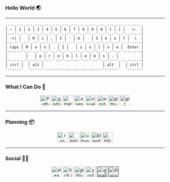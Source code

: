 ### Hello World 🌏

***
```
,---,---,---,---,---,---,---,---,---,---,---,---,---,-------,
| ~ | 1 | 2 | 3 | 4 | 5 | 6 | 7 | 8 | 9 | 0 | [ | ] |   <-  |
|---'-,-'-,-'-,-'-,-'-,-'-,-'-,-'-,-'-,-'-,-'-,-'-,-'-,-----|
| ->| |   | H | i | , | I | ' | m |   | S | e | o | l |  \  |
|-----',--',--',--',--',--',--',--',--',--',--',--',--'-----|
| Caps | M | a | n | . | I |   | s | o | l | v | e |  Enter |
|------'-,-'-,-'-,-'-,-'-,-'-,-'-,-'-,-'-,-'-,-'-,-'--------|
|        |   | p | r | o | b | l | e | m | s | . |          |
|------,-',--'--,'---'---'---'---'---'---'-,-'---',--,------|
| ctrl |  | alt |                          | alt  |  | ctrl |
'------'  '-----'--------------------------'------'  '------'
```

***

### **What I Can Do**  🧺
<p align="center">
  <a href="https://docs.python.org/3/"><img height="32px" alt="Python" src ="https://img.shields.io/badge/Python-3776AB.svg?&style=for-the-badge&logo=Python&logoColor=white"/></a>
  <a href="https://docs.godotengine.org/en/stable/"><img height="32px" alt="godotengine" src ="https://img.shields.io/badge/Godot-478CBF.svg?&style=for-the-badge&logo=godotengine&logoColor=white"/></a>
  <a href="https://www.markdownguide.org/"><img height="32px" alt="markdown" src ="https://img.shields.io/badge/markdown-000000.svg?&style=for-the-badge&logo=markdown&logoColor=white"/></a>
  <a href="https://www.aseprite.org/"><img height="32px" alt="aseprite" src ="https://img.shields.io/badge/aseprite-7D929E.svg?&style=for-the-badge&logo=aseprite&logoColor=white"/></a>
  <a href="https://code.visualstudio.com/"><img height="32px" alt="visualstudiocode" src ="https://img.shields.io/badge/visualstudiocode-007ACC.svg?&style=for-the-badge&logo=visual studio code&logoColor=white"/></a>
  <a href="https://www.microsoft.com/ko-kr/windows/"><img height="32px" alt="windows" src ="https://img.shields.io/badge/windows-0078D6.svg?&style=for-the-badge&logo=windows&logoColor=white"/></a>
  <a href="https://github.com/tjfehdgns1"><img height="32px" alt="github" src ="https://img.shields.io/badge/github-181717.svg?&style=for-the-badge&logo=github&logoColor=white"/></a>
  <a href="https://git-scm.com/"><img height="32px" alt="git" src ="https://img.shields.io/badge/git-F05032.svg?&style=for-the-badge&logo=git&logoColor=white"/></a>
  
</p>

***

### **Planning** 📦
<p align="center">
   <a href="https://docs.ros.org/"><img height="32px" alt="ros" src ="https://img.shields.io/badge/ros-22314E.svg?&style=for-the-badge&logo=ros&logoColor=white"/></a>
   <a href="https://docs.modular.com/mojo/"><img height="32px" alt="mojo" src ="https://img.shields.io/badge/Mojo-000000.svg?&style=for-the-badge&logo=fireship&logoColor=white"/></a>
   <a href="https://ubuntu.com/"><img height="32px" alt="ubuntu" src ="https://img.shields.io/badge/ubuntu-E95420.svg?&style=for-the-badge&logo=ubuntu&logoColor=white"/></a>
   <a href="https://www.blender.org/"><img height="32px" alt="blender" src ="https://img.shields.io/badge/blender-F5792A.svg?&style=for-the-badge&logo=blender&logoColor=white"/></a>
   <a href="https://www.microsoft.com/ko-kr/microsoft-365/excel"><img height="32px" alt="microsoftexcel" src ="https://img.shields.io/badge/microsoftexcel-217346.svg?&style=for-the-badge&logo=Excel&logoColor=white"/></a>
</p>

***

### **Social** 🙋‍♂️
<p align="center">
  <a href="https://steamcommunity.com/profiles/76561198435487509/"><img height="32px" alt="steam" src ="https://img.shields.io/badge/steam-000000.svg?&style=for-the-badge&logo=steam&logoColor=white"/></a>
  <a href="https://seolman.itch.io/"><img height="32px" alt="itch.io" src ="https://img.shields.io/badge/itch.io-FA5C5C.svg?&style=for-the-badge&logo=itch.io&logoColor=white"/></a>
  <a href="https://tjfehdgns1.github.io/"><img height="32px" alt="githubpages" src ="https://img.shields.io/badge/githubpages-222222.svg?&style=for-the-badge&logo=githubpages&logoColor=white"/></a>
  <img height="32px" alt="youtube" src ="https://img.shields.io/badge/youtube-FF0000.svg?&style=for-the-badge&logo=youtube&logoColor=white"/>
  <a href=""><img height="32px" alt="gmail" src ="https://img.shields.io/badge/gmail-EA4335.svg?&style=for-the-badge&logo=gmail&logoColor=white"/></a>
  <a href=""><img height="32px" alt="discord" src ="https://img.shields.io/badge/discord-5865F2.svg?&style=for-the-badge&logo=discord&logoColor=white"/></a>
</p>
